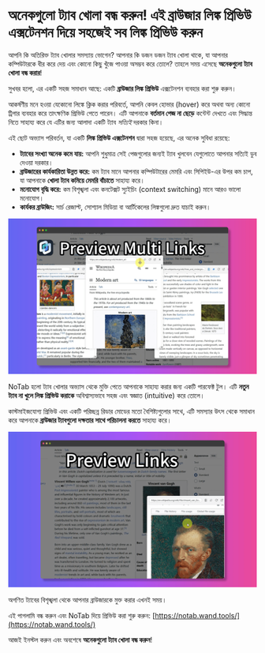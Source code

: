 # অনেকগুলো ট্যাব খোলা বন্ধ করুন! এই ব্রাউজার লিঙ্ক প্রিভিউ এক্সটেনশন দিয়ে সহজেই সব লিঙ্ক প্রিভিউ করুন

আপনি কি অতিরিক্ত ট্যাব খোলার সমস্যায় ভোগেন? আপনার কি ডজন ডজন ট্যাব খোলা থাকে, যা আপনার কম্পিউটারকে ধীর করে দেয় এবং কোনো কিছু খুঁজে পাওয়া অসম্ভব করে তোলে? তাহলে সময় এসেছে **অনেকগুলো ট্যাব খোলা বন্ধ করার**!

সুখবর হলো, এর একটি সহজ সমাধান আছে: একটি **ব্রাউজার লিঙ্ক প্রিভিউ** এক্সটেনশন ব্যবহার করা শুরু করুন।

আকর্ষণীয় মনে হওয়া যেকোনো লিঙ্কে ক্লিক করার পরিবর্তে, আপনি কেবল হোভার (hover) করে অথবা অন্য কোনো ট্রিগার ব্যবহার করে তাৎক্ষণিক প্রিভিউ পেতে পারেন। এটি আপনাকে **বর্তমান পেজ না ছেড়ে** কন্টেন্ট দেখতে এবং সিদ্ধান্ত নিতে সাহায্য করে যে এটির জন্য আলাদা একটি ট্যাব *সত্যিই* দরকার কিনা।

এই ছোট অভ্যাস পরিবর্তন, যা একটি **লিঙ্ক প্রিভিউ এক্সটেনশন** দ্বারা সহজ হয়েছে, এর অনেক সুবিধা রয়েছে:

*   **ট্যাবের সংখ্যা অনেক কমে যায়:** আপনি শুধুমাত্র সেই পেজগুলোর জন্যই ট্যাব খুলবেন যেগুলোতে আপনার সত্যিই ডুব দেওয়া দরকার।
*   **ব্রাউজারের কার্যকারিতা উন্নত করে:** কম ট্যাব মানে আপনার কম্পিউটারের মেমরি এবং সিপিইউ-এর উপর কম চাপ, যা আপনাকে **খোলা ট্যাব কমিয়ে মেমরি বাঁচাতে** সাহায্য করে।
*   **মনোযোগ বৃদ্ধি করে:** কম বিশৃঙ্খলা এবং কনটেক্সট স্যুইচিং (context switching) মানে আরও ভালো মনোযোগ।
*   **কার্যকর ব্রাউজিং:** সার্চ রেজাল্ট, সোশ্যাল মিডিয়া বা আর্টিকেলের লিঙ্কগুলো দ্রুত যাচাই করুন।

![লিঙ্ক প্রিভিউয়ের আগে এবং পরের অবস্থা (ধারণাগত)](../images/notab1.png)

NoTab হলো ট্যাব খোলার অভ্যাস থেকে মুক্তি পেতে আপনাকে সাহায্য করার জন্য একটি পারফেক্ট টুল। এটি **নতুন ট্যাব না খুলে লিঙ্ক প্রিভিউ করাকে** অবিশ্বাস্যভাবে সহজ এবং স্বজ্ঞাত (intuitive) করে তোলে।

কাস্টমাইজযোগ্য প্রিভিউ এবং একটি পরিচ্ছন্ন রিডার মোডের মতো বৈশিষ্ট্যগুলোর সাথে, এটি সমস্যার উৎস থেকে সমাধান করে আপনাকে **ব্রাউজার ট্যাবগুলো দক্ষতার সাথে পরিচালনা করতে** সাহায্য করে।

![ট্যাব কমাতে NoTab কিভাবে সাহায্য করছে](../images/notab2.png)

অগণিত ট্যাবের বিশৃঙ্খলা থেকে আপনার ব্রাউজারকে মুক্ত করার এখনই সময়।

এই পাগলামি বন্ধ করুন এবং NoTab দিয়ে প্রিভিউ করা শুরু করুন: [https://notab.wand.tools/](https://notab.wand.tools/)

আজই ইনস্টল করুন এবং অবশেষে **অনেকগুলো ট্যাব খোলা বন্ধ করুন**!